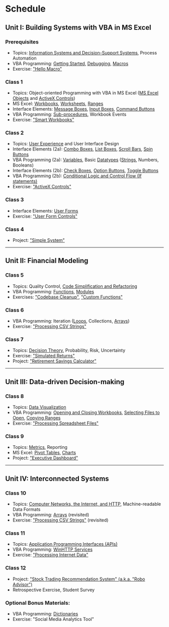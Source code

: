# Schedule

## Unit I: Building Systems with VBA in MS Excel

### Prerequisites

  + Topics: [Information Systems and Decision-Support Systems](/notes/information-systems/README.md), Process Automation
  + VBA Programming: [Getting Started](/notes/visual-basic/getting-started.md), [Debugging](/notes/visual-basic/debugging.md), [Macros](/notes/visual-basic/macros.md)
  + Exercise: ["Hello Macro"](/exercises/hello-macro.md)

### Class 1

  + Topics: Object-oriented Programming with VBA in MS Excel ([MS Excel Objects](/notes/ms-excel/README.md) and [ActiveX Controls](/notes/ms-excel/activex-controls/README.md))
  + MS Excel: [Workbooks](/notes/ms-excel/workbooks.md), [Worksheets](/notes/ms-excel/worksheets.md), [Ranges](/notes/ms-excel/ranges.md)
  + Interface Elements: [Message Boxes](/notes/visual-basic/message-boxes.md), [Input Boxes](/notes/visual-basic/input-boxes.md), [Command Buttons](/notes/ms-excel/activex-controls/command-buttons.md)
  + VBA Programming: [Sub-procedures](/notes/visual-basic/sub-procedures.md), Workbook Events
  + Exercise: ["Smart Workbooks"](/exercises/smart-workbooks.md)

### Class 2

  + Topics: [User Experience](/notes/user-experience.md) and User Interface Design
  + Interface Elements (2a): [Combo Boxes](/notes/ms-excel/activex-controls/combo-boxes.md), [List Boxes](/notes/ms-excel/activex-controls/combo-boxes.md), [Scroll Bars](/notes/ms-excel/activex-controls/scroll-bars.md), [Spin Buttons](/notes/ms-excel/activex-controls/spin-buttons.md)
  + VBA Programming (2a): [Variables](/notes/visual-basic/variables.md), Basic [Datatypes](/notes/visual-basic/datatypes.md) ([Strings](/notes/visual-basic/datatypes/strings.md), Numbers, Booleans)
  + Interface Elements (2b): [Check Boxes](/notes/ms-excel/activex-controls/check-boxes.md), [Option Buttons](/notes/ms-excel/activex-controls/option-buttons.md), [Toggle Buttons](/notes/ms-excel/activex-controls/toggle-buttons.md)
  + VBA Programming (2b): [Conditional Logic and Control Flow (If statements)](/notes/visual-basic/conditionals.md)
  + Exercise: ["ActiveX Controls"](/exercises/activex-controls.md)

### Class 3

  + Interface Elements: [User Forms](/notes/ms-excel/user-forms.md)
  + Exercise: ["User Form Controls"](/exercises/user-form-controls.md)

### Class 4

  + Project: ["Simple System"](/projects/simple-system.md)

<hr>

## Unit II: Financial Modeling

### Class 5

  + Topics: Quality Control, [Code Simplification and Refactoring](/notes/visual-basic/refactoring.md)
  + VBA Programming: [Functions](/notes/visual-basic/functions.md), [Modules](/notes/visual-basic/modules.md)
  + Exercises: ["Codebase Cleanup"](/exercises/codebase-cleanup.md), ["Custom Functions"](/exercises/custom-functions.md)

### Class 6

  + VBA Programming: Iteration ([Loops](/notes/visual-basic/loops.md), Collections, [Arrays](/notes/visual-basic/datatypes/arrays.md))
  + Exercise: ["Processing CSV Strings"](/exercises/processing-csv-strings.md)

### Class 7

  + Topics: [Decision Theory](/notes/decision-theory.md), Probability, Risk, Uncertainty
  + Exercise: ["Simulated Returns"](/exercises/simulated-returns.md)
  + Project: ["Retirement Savings Calculator"](/projects/savings-calc.md)

<hr>

## Unit III: Data-driven Decision-making

### Class 8

  + Topics: [Data Visualization](/notes/data-visualization.md)
  + VBA Programming: [Opening and Closing Workbooks](/notes/ms-excel/workbooks.md#opening-and-closing-workbooks), [Selecting Files to Open](/notes/ms-excel/workbooks.md#selecting-files-to-open), [Copying Ranges](/notes/ms-excel/ranges.md#copying-ranges)
  + Exercise: ["Processing Spreadsheet Files"](/exercises/processing-spreadsheet-files.md)

### Class 9

  + Topics: [Metrics](/notes/metrics.md), Reporting
  + MS Excel: [Pivot Tables](/notes/ms-excel/pivot-tables.md), [Charts](/notes/ms-excel/chart-objects.md)
  + Project: ["Executive Dashboard"](/projects/exec-dash.md)

<hr>

## Unit IV: Interconnected Systems

### Class 10

  + Topics: [Computer Networks, the Internet, and HTTP](/notes/information-systems/computer-networks.md), Machine-readable Data Formats
  + VBA Programming: [Arrays](/notes/visual-basic/datatypes/arrays.md) (revisited)
  + Exercise: ["Processing CSV Strings"](/exercises/processing-csv-strings.md) (revisited)

### Class 11

  + Topics: [Application Programming Interfaces (APIs)](/notes/information-systems/apis.md)
  + VBA Programming: [WinHTTP Services](/notes/visual-basic/win-http-services.md)
  + Exercise: ["Processing Internet Data"](/exercises/processing-internet-data.md)

### Class 12

  + Project: ["Stock Trading Recommendation System" (a.k.a. "Robo Advisor")](/projects/robo-advisor.md)
  + Retrospective Exercise, Student Survey

### Optional Bonus Materials:

  + VBA Programming: [Dictionaries](/notes/visual-basic/datatypes/dictionaries.md)
  + Exercise: "Social Media Analytics Tool"
